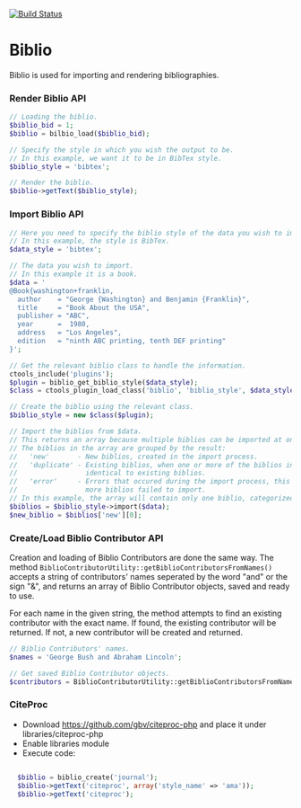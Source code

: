 [![Build Status](https://travis-ci.org/amitaibu/biblio.png?branch=7.x-3.x)](https://travis-ci.org/amitaibu/biblio)

# Biblio

Biblio is used for importing and rendering bibliographies.

### Render Biblio API

```php
// Loading the biblio.
$biblio_bid = 1;
$biblio = bilbio_load($biblio_bid);

// Specify the style in which you wish the output to be.
// In this example, we want it to be in BibTex style.
$biblio_style = 'bibtex';

// Render the biblio.
$biblio->getText($biblio_style);
```

### Import Biblio API

```php
// Here you need to specify the biblio style of the data you wish to import.
// In this example, the style is BibTex.
$data_style = 'bibtex';

// The data you wish to import.
// In this example it is a book.
$data = '
@Book{washington+franklin,
  author    = "George {Washington} and Benjamin {Franklin}",
  title     = "Book About the USA",
  publisher = "ABC",
  year      =  1980,
  address   = "Los Angeles",
  edition   = "ninth ABC printing, tenth DEF printing"
}';

// Get the relevant biblio class to handle the information.
ctools_include('plugins');
$plugin = biblio_get_biblio_style($data_style);
$class = ctools_plugin_load_class('biblio', 'biblio_style', $data_style, 'class');

// Create the biblio using the relevant class.
$biblio_style = new $class($plugin);

// Import the biblios from $data.
// This returns an array because multiple biblios can be imported at once.
// The biblios in the array are grouped by the result:
//   'new'       - New biblios, created in the import process.
//   'duplicate' - Existing biblios, when one or more of the biblios in the data are
//                 identical to existing biblios.
//   'error'     - Errors that occured during the import process, this means one or
//                 more biblios failed to import.
// In this example, the array will contain only one biblio, categorized as 'new'.
$biblios = $biblio_style->import($data);
$new_biblio = $biblios['new'][0];
```

### Create/Load Biblio Contributor API

Creation and loading of Biblio Contributors are done the same way.
The method ``BiblioContributorUtility::getBiblioContributorsFromNames()`` accepts a string
of contributors' names seperated by the word "and" or the sign "&",
and returns an array of Biblio Contributor objects, saved and ready to use.

For each name in the given string, the method attempts to find an existing contributor
with the exact name. If found, the existing contributor will be returned. If not, a new
contributor will be created and returned.

```php
// Biblio Contributors' names.
$names = 'George Bush and Abraham Lincoln';

// Get saved Biblio Contributor objects.
$contributors = BiblioContributorUtility::getBiblioContributorsFromNames($names);
```

### CiteProc

* Download https://github.com/gbv/citeproc-php and place it under libraries/citeproc-php
* Enable libraries module
* Execute code:

```php

  $biblio = biblio_create('journal');
  $biblio->getText('citeproc', array('style_name' => 'ama'));
  $biblio->getText('citeproc');
```
